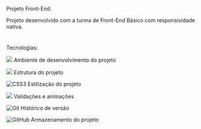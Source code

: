Projeto Front-End.

Projeto desenvolvido com a turma de Front-End Básico com responsividade nativa.
# 
Tecnologias:

![](https://img.shields.io/badge/VSCode-000?style=for-the-badge&logo=visual%20studio%20code&logoColor=white)  Ambiente de desenvolvimento do projeto

![](https://img.shields.io/badge/HTML5-000?style=for-the-badge&logo=html5&logoColor=white)  Estrutura do projeto

![CSS3](https://img.shields.io/badge/CSS3-000?style=for-the-badge&logo=css3&logoColor=white)  Estilização do projeto

![](https://img.shields.io/badge/JavaScript-000?style=for-the-badge&logo=javascript&logoColor=white)  Validações e animações

![Git](https://img.shields.io/badge/GIT-000?style=for-the-badge&logo=git&logoColor=white)  Histórico de versão 

![GitHub](https://img.shields.io/badge/GitHub-100000?style=for-the-badge&logo=github&logoColor=white)  Armazenamento do projeto
